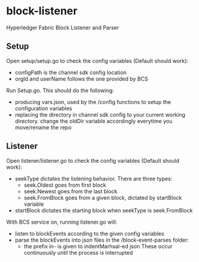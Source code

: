 
# block-listener

Hyperledger Fabric Block Listener and Parser

## Setup

Open setup/setup.go to check the config variables (Default should work):
- configPath is the channel sdk config location 
- orgId and userName follows the one provided by BCS

Run Setup.go. This should do the following:
- producing vars.json, used by the /config functions to setup the configuration variables
- replacing the directory in channel sdk config to your current working directory.
  change the oldDir variable accordingly everytime you move/rename the repo
  
## Listener

Open listener/listener.go to check the config variables (Default should work):
- seekType dictates the listening behavior. There are three types:
  - seek.Oldest goes from first block
  - seek.Newest goes from the last block
  - seek.FromBlock goes from a given block, dictated by startBlock variable
- startBlock dictates the starting block when seekType is seek.FromBlock

With BCS service on, running listener.go will:
- listen to blockEvents according to the given config variables
- parse the blockEvents into json files in the /block-event-parses folder:
  - the prefix in- is given to indentMarhsal-ed json
These occur continuously until the process is interrupted
